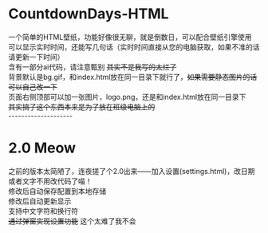 # CountdownDays-HTML
一个简单的HTML壁纸，功能好像很无聊，就是倒数日，可以配合壁纸引擎使用<br>
可以显示实时时间，还能写几句话（实时时间直接从您的电脑获取，如果不准的话请更新一下时间）<br>
含有一部分ai代码，请注意甄别 ~~其实不是我写的太烂了~~<br>
背景默认是bg.gif，和index.html放在同一目录下就行了，~~如果需要静态图片的话可以自己改一下~~<br>
页面右侧顶部可以加一张图片，logo.png，还是和index.html放在同一目录下<br>
~~其实搞了这个东西本来是为了放在班级电脑上的~~<br>
--------------------<br>
# 2.0 Meow 
之前的版本太简陋了，连夜搓了个2.0出来——加入设置(settings.html)，改日期或者文字不用改代码了喵！<br>
修改后自动保存配置到本地存储<br>
修改后自动更新显示<br>
支持中文字符和换行符<br>
~~通过弹窗实现设置功能~~ 这个太难了我不会<br>
